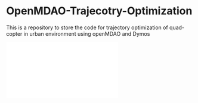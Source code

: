 # OpenMDAO-Trajecotry-Optimization
This is a repository to store the code for trajectory optimization of quad-copter in urban environment using openMDAO and Dymos

![](./figures_obs_traj/trajectory3D_obs.pdf)
